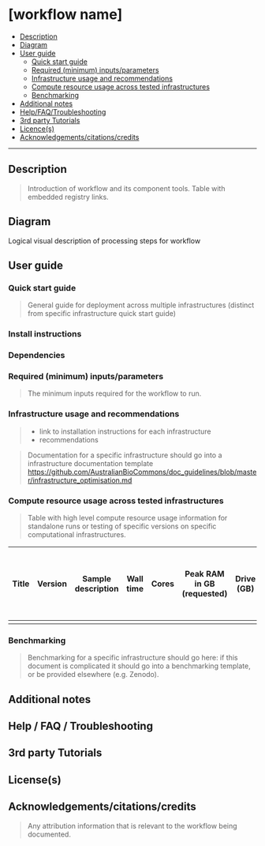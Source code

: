 [workflow name]
===========

  - [Description](#description)
  - [Diagram](#diagram)
  - [User guide](#user-guide)
      - [Quick start guide](#quick-start-guide)
      - [Required (minimum)
        inputs/parameters](#required-minimum-inputsparameters)
      - [Infrastructure usage and
        recommendations](#infrastructure-usage-and-recommendations)
      - [Compute resource usage across tested
        infrastructures](#compute-resource-usage-across-tested-infrastructures)
      - [Benchmarking](#benchmarking)
  - [Additional notes](#additional-notes)
  - [Help/FAQ/Troubleshooting](#helpfaqtroubleshooting)
  - [3rd party Tutorials](#3rd-party-tutorials)
  - [Licence(s)](#licences)
  - [Acknowledgements/citations/credits](#acknowledgementscitationscredits)

---

## Description

> Introduction of workflow and its component tools.
> Table with embedded registry links.


## Diagram

Logical visual description of processing steps for workflow


## User guide


### Quick start guide

> General guide for deployment across multiple infrastructures (distinct from specific infrastructure quick start guide)


### Install instructions


### Dependencies


### Required (minimum) inputs/parameters

> The minimum inputs required for the workflow to run.


### Infrastructure usage and recommendations

> + link to installation instructions for each infrastructure 
> + recommendations
    
> Documentation for a specific infrastructure should go into a infrastructure documentation template
https://github.com/AustralianBioCommons/doc_guidelines/blob/master/infrastructure_optimisation.md


### Compute resource usage across tested infrastructures

> Table with high level compute resource usage information for standalone runs or testing of specific versions on specific computational infrastructures.

| Title | Version | Sample description | Wall time | Cores | Peak RAM in GB (requested) | Drive (GB) | Compute system (e.g. Pawsey Setonix HPC, AWS) |  Scheduler | Year-Month |
| ----- | ------- | ------------------ | --------- | ----- | -------------------------- | ---------- | ------- | --------- | ---------- |
|       |         |                    |           |       |                            |            |         |           |           |


### Benchmarking

> Benchmarking for a specific infrastructure should go here: if this document is complicated it should go into a benchmarking template, or be provided elsewhere (e.g. Zenodo). 


## Additional notes


## Help / FAQ / Troubleshooting


## 3rd party Tutorials 


## License(s)


## Acknowledgements/citations/credits

> Any attribution information that is relevant to the workflow being documented.

